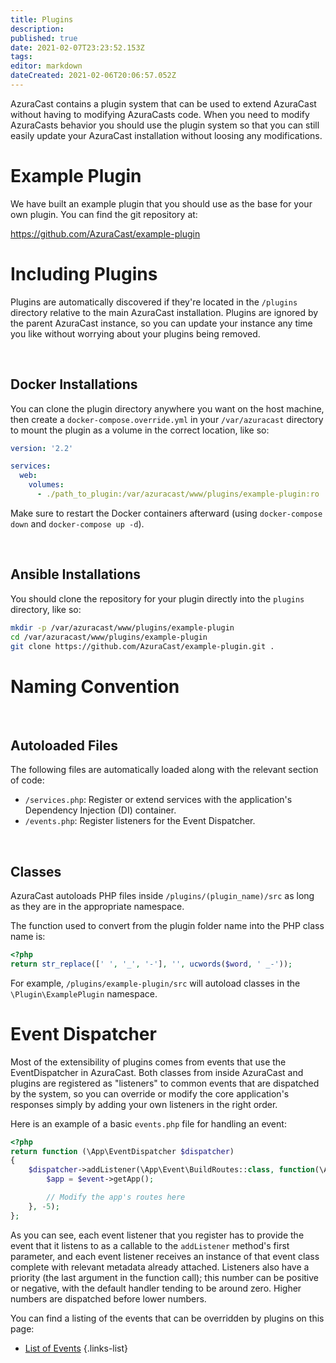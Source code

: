 ```yaml
---
title: Plugins
description: 
published: true
date: 2021-02-07T23:23:52.153Z
tags: 
editor: markdown
dateCreated: 2021-02-06T20:06:57.052Z
---
```


AzuraCast contains a plugin system that can be used to extend AzuraCast without having to modifying AzuraCasts code. When you need to modify AzuraCasts behavior you should use the plugin system so that you can still easily update your AzuraCast installation without loosing any modifications.

# Example Plugin

We have built an example plugin that you should use as the base for your own plugin. You can find the git repository at: 

https://github.com/AzuraCast/example-plugin

# Including Plugins

Plugins are automatically discovered if they're located in the `/plugins` directory relative to the main AzuraCast installation. Plugins are ignored by the parent AzuraCast instance, so you can update your instance any time you like without worrying about your plugins being removed.

<br>

## Docker Installations

You can clone the plugin directory anywhere you want on the host machine, then create a `docker-compose.override.yml` in your `/var/azuracast` directory to mount the plugin as a volume in the correct location, like so:

```yaml
version: '2.2'

services:
  web:
    volumes:
      - ./path_to_plugin:/var/azuracast/www/plugins/example-plugin:ro
```

Make sure to restart the Docker containers afterward (using `docker-compose down` and `docker-compose up -d`).

<br>

## Ansible Installations

You should clone the repository for your plugin directly into the `plugins` directory, like so:

```bash
mkdir -p /var/azuracast/www/plugins/example-plugin
cd /var/azuracast/www/plugins/example-plugin
git clone https://github.com/AzuraCast/example-plugin.git .
```

# Naming Convention

<br>

## Autoloaded Files

The following files are automatically loaded along with the relevant section of code:

 - `/services.php`: Register or extend services with the application's Dependency Injection (DI) container.
 - `/events.php`: Register listeners for the Event Dispatcher.

<br>

## Classes

AzuraCast autoloads PHP files inside `/plugins/(plugin_name)/src` as long as they are in the appropriate namespace.

The function used to convert from the plugin folder name into the PHP class name is:

```php
<?php
return str_replace([' ', '_', '-'], '', ucwords($word, ' _-'));
```

For example, `/plugins/example-plugin/src` will autoload classes in the `\Plugin\ExamplePlugin` namespace.

# Event Dispatcher

Most of the extensibility of plugins comes from events that use the EventDispatcher in AzuraCast. Both classes from inside AzuraCast and plugins are registered as "listeners" to common events that are dispatched by the system, so you can override or modify the core application's responses simply by adding your own listeners in the right order.

Here is an example of a basic `events.php` file for handling an event:

```php
<?php
return function (\App\EventDispatcher $dispatcher)
{
    $dispatcher->addListener(\App\Event\BuildRoutes::class, function(\App\Event\BuildRoutes $event) {
        $app = $event->getApp();

        // Modify the app's routes here
    }, -5);
};
```

As you can see, each event listener that you register has to provide the event that it listens to as a callable to the `addListener` method's first parameter, and each event listener receives an instance of that event class complete with relevant metadata already attached. Listeners also have a priority (the last argument in the function call); this number can be positive or negative, with the default handler tending to be around zero. Higher numbers are dispatched before lower numbers.

You can find a listing of the events that can be overridden by plugins on this page:

- [List of Events](/en/developers/list-of-events)
{.links-list}